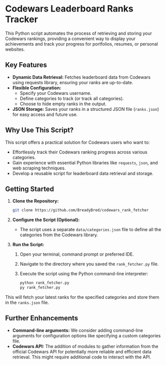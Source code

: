 # Codewars Leaderboard Ranks Tracker

This Python script automates the process of retrieving and storing your Codewars rankings, providing a convenient way to display your achievements and track your progress for portfolios, resumes, or personal websites.

## Key Features

*   **Dynamic Data Retrieval:** Fetches leaderboard data from Codewars using requests library, ensuring your ranks are up-to-date.
*   **Flexible Configuration:**
    *   Specify your Codewars username.
    *   Define categories to track (or track all categories).
    *   Choose to hide empty ranks in the output.
*   **JSON Storage:** Saves your ranks in a structured JSON file (`ranks.json`) for easy access and future use.

## Why Use This Script?

This script offers a practical solution for Codewars users who want to:

*   Effortlessly track their Codewars ranking progress across various categories.
*   Gain experience with essential Python libraries like `requests`, `json`, and web scraping techniques.
*   Develop a reusable script for leaderboard data retrieval and storage.

## Getting Started

1.  **Clone the Repository:**

    ```bash
    git clone https://github.com/BreadyBred/codewars_rank_fetcher
    ```

2.  **Configure the Script (Optional):**

    *   The script uses a separate `data/categories.json` file to define all the categories from the Codewars library.

3.  **Run the Script:**

    1.  Open your terminal, command prompt or preferred IDE.
    2.  Navigate to the directory where you saved the `rank_fetcher.py` file.
    3.  Execute the script using the Python command-line interpreter:

        ```bash
        python rank_fetcher.py
        py rank_fetcher.py
        ```

This will fetch your latest ranks for the specified categories and store them in the `ranks.json` file.

## Further Enhancements

*   **Command-line arguments:** We consider adding command-line arguments for configuration options like specifying a custom categories file.
*   **Codewars API:** The addition of modules to gather information from the official Codewars API for potentially more reliable and efficient data retrieval. This might require additional code to interact with the API.